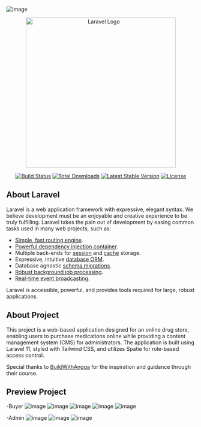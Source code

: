 ![image](https://github.com/user-attachments/assets/f86b0d1f-de53-428f-9e3a-569cd7862b37)<p align="center"><a href="https://laravel.com" target="_blank"><img src="https://raw.githubusercontent.com/laravel/art/master/logo-lockup/5%20SVG/2%20CMYK/1%20Full%20Color/laravel-logolockup-cmyk-red.svg" width="400" alt="Laravel Logo"></a></p>

<p align="center">
<a href="https://github.com/laravel/framework/actions"><img src="https://github.com/laravel/framework/workflows/tests/badge.svg" alt="Build Status"></a>
<a href="https://packagist.org/packages/laravel/framework"><img src="https://img.shields.io/packagist/dt/laravel/framework" alt="Total Downloads"></a>
<a href="https://packagist.org/packages/laravel/framework"><img src="https://img.shields.io/packagist/v/laravel/framework" alt="Latest Stable Version"></a>
<a href="https://packagist.org/packages/laravel/framework"><img src="https://img.shields.io/packagist/l/laravel/framework" alt="License"></a>
</p>

## About Laravel

Laravel is a web application framework with expressive, elegant syntax. We believe development must be an enjoyable and creative experience to be truly fulfilling. Laravel takes the pain out of development by easing common tasks used in many web projects, such as:

- [Simple, fast routing engine](https://laravel.com/docs/routing).
- [Powerful dependency injection container](https://laravel.com/docs/container).
- Multiple back-ends for [session](https://laravel.com/docs/session) and [cache](https://laravel.com/docs/cache) storage.
- Expressive, intuitive [database ORM](https://laravel.com/docs/eloquent).
- Database agnostic [schema migrations](https://laravel.com/docs/migrations).
- [Robust background job processing](https://laravel.com/docs/queues).
- [Real-time event broadcasting](https://laravel.com/docs/broadcasting).

Laravel is accessible, powerful, and provides tools required for large, robust applications.

## About Project

This project is a web-based application designed for an online drug store, enabling users to purchase medications online while providing a content management system (CMS) for administrators. The application is built using Laravel 11, styled with Tailwind CSS, and utilizes Spatie for role-based access control.

Special thanks to [BuildWithAngga](https://buildwithangga.com/) for the inspiration and guidance through their course.

## Preview Project

-Buyer
![image](https://github.com/user-attachments/assets/27ab5973-e3f1-413f-ba65-cf5c6f79b523)
![image](https://github.com/user-attachments/assets/437e65b6-0204-482c-9a7a-d41363363fe5)
![image](https://github.com/user-attachments/assets/9d1e808d-5d66-4e7e-934c-c3b0d577da65)
![image](https://github.com/user-attachments/assets/e546129d-e8fe-4980-86b6-5b940c66b995)
![image](https://github.com/user-attachments/assets/ae87e969-67f4-44b8-90ac-61d0abefc821)

-Admin
![image](https://github.com/user-attachments/assets/2e66b94e-bf72-4c92-b240-557a6899fd4a)
![image](https://github.com/user-attachments/assets/b39b6dac-bf62-4064-9093-e5ab5acaa35d)
![image](https://github.com/user-attachments/assets/c9d48f9c-af5a-4612-be96-40e67ec57f37)







